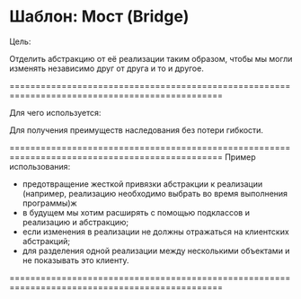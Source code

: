 
Шаблон: Мост (Bridge)
===============================================================================================
Цель:

Отделить абстракцию от её реализации таким образом, чтобы мы могли изменять независимо друг от друга
и то и другое.

===============================================================================================

Для чего используется:

Для получения преимуществ наследования без потери гибкости.

===============================================================================================
Пример использования:

- предотвращение жесткой привязки абстракции к реализации (например, реализацию необходимо 
выбрать во время выполнения программы)ж
- в будущем мы хотим расширять с помощью подклассов и реализацию и абстракцию;
- если изменения в реализации не должны отражаться на клиентских абстракций;
- для разделения одной реализации между несколькими объектами и не показывать это клиенту.

===============================================================================================